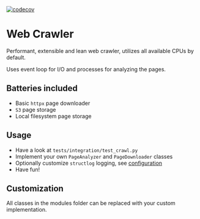 [![codecov](https://codecov.io/gh/DAtek/web-crawler/branch/master/graph/badge.svg?token=rrht7DUefF)](https://codecov.io/gh/DAtek/web-crawler)

# Web Crawler

Performant, extensible and lean web crawler, utilizes all available CPUs by default. 

Uses event loop for I/O and processes for analyzing the pages.

## Batteries included
- Basic `httpx` page downloader
- `S3` page storage
- Local filesystem page storage

## Usage
- Have a look at `tests/integration/test_crawl.py`
- Implement your own `PageAnalyzer` and `PageDownloader` classes
- Optionally customize `structlog` logging, see [configuration](https://www.structlog.org/en/stable/configuration.html)
- Have fun!

## Customization
All classes in the modules folder can be replaced with your custom implementation.
